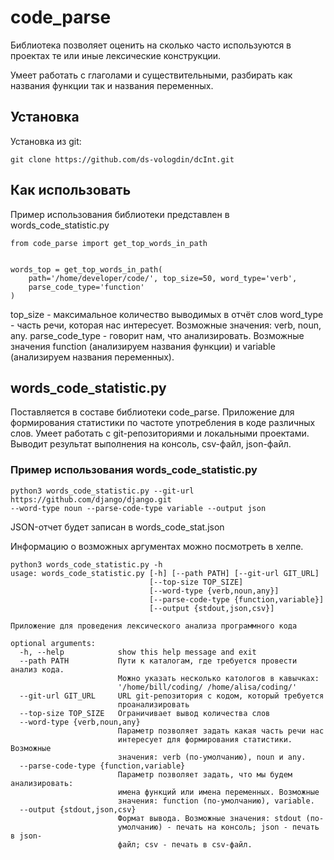 # code_parse

Библиотека позволяет оценить на сколько часто используются в проектах те или иные лексические конструкции.

Умеет работать с глаголами и существительными, разбирать как названия функции так и названия переменных.

## Установка
Установка из git:
```
git clone https://github.com/ds-vologdin/dcInt.git
```

## Как использовать
Пример использования библиотеки представлен в words_code_statistic.py

```
from code_parse import get_top_words_in_path


words_top = get_top_words_in_path(
    path='/home/developer/code/', top_size=50, word_type='verb',
    parse_code_type='function'
)
```
top_size - максимальное количество выводимых в отчёт слов
word_type - часть речи, которая нас интересует.
Возможные значения: verb, noun, any.
parse_code_type - говорит нам, что анализировать.
Возможные значения function (анализируем названия функции) и variable (анализируем названия переменных).



## words_code_statistic.py
Поставляется в составе библиотеки code_parse.
Приложение для формирования статистики по частоте употребления в коде различных слов.  Умеет работать с git-репозиториями и локальными проектами.  Выводит результат выполнения на консоль, csv-файл, json-файл.

### Пример использования words_code_statistic.py
```
python3 words_code_statistic.py --git-url https://github.com/django/django.git
--word-type noun --parse-code-type variable --output json
```
JSON-отчет будет записан в words_code_stat.json

Информацию о возможных аргументах можно посмотреть в хелпе.

```
python3 words_code_statistic.py -h
usage: words_code_statistic.py [-h] [--path PATH] [--git-url GIT_URL]
                               [--top-size TOP_SIZE]
                               [--word-type {verb,noun,any}]
                               [--parse-code-type {function,variable}]
                               [--output {stdout,json,csv}]

Приложение для проведения лексического анализа программного кода

optional arguments:
  -h, --help            show this help message and exit
  --path PATH           Пути к каталогам, где требуется провести анализ кода.
                        Можно указать несколько катологов в кавычках:
                        '/home/bill/coding/ /home/alisa/coding/'
  --git-url GIT_URL     URL git-репозитория с кодом, который требуется
                        проанализировать
  --top-size TOP_SIZE   Ограничивает вывод количества слов
  --word-type {verb,noun,any}
                        Параметр позволяет задать какая часть речи нас
                        интересует для формирования статистики. Возможные
                        значения: verb (по-умолчанию), noun и any.
  --parse-code-type {function,variable}
                        Параметр позволяет задать, что мы будем анализировать:
                        имена функций или имена переменных. Возможные
                        значения: function (по-умолчанию), variable.
  --output {stdout,json,csv}
                        Формат вывода. Возможные значения: stdout (по-
                        умолчанию) - печать на консоль; json - печать в json-
                        файл; csv - печать в csv-файл.
```
